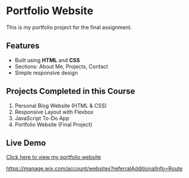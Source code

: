 # Portfolio Website

This is my portfolio project for the final assignment.

## Features
- Built using **HTML** and **CSS**
- Sections: About Me, Projects, Contact
- Simple responsive design

## Projects Completed in this Course
1. Personal Blog Website (HTML & CSS)
2. Responsive Layout with Flexbox
3. JavaScript To-Do App
4. Portfolio Website (Final Project)

## Live Demo
[Click here to view my portfolio website](https://github.com/Techacademyprojects/HTML-AND-CSS-COURSE.git)

https://manage.wix.com/account/websites?referralAdditionalInfo=Route

